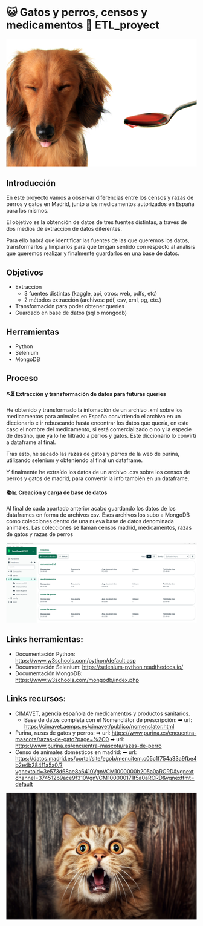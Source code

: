#  😺 Gatos y perros, censos y medicamentos 🐶 ETL_proyect

![perro](images/perro_med.png)

## Introducción 

En este proyecto vamos a observar diferencias entre los censos y razas de perros y gatos en Madrid, junto a los medicamentos autorizados en España para los mismos.

El objetivo es la obtención de datos de tres fuentes distintas, a través de dos medios de extracción de datos diferentes.

Para ello habrá que identificar las fuentes de las que queremos los datos, transformarlos y limpiarlos para que tengan sentido con respecto al análisis que queremos realizar y finalmente guardarlos en una base de datos. 

## Objetivos

- Extracción 
    - 3 fuentes distintas (kaggle, api, otros: web, pdfs, etc)
    - 2 métodos extracción (archivos: pdf, csv, xml, pg, etc.)
- Transformación para poder obtener queries
- Guardado en base de datos (sql o mongodb)

## Herramientas

- Python
- Selenium
- MongoDB

## Proceso

#### ⛏⏳ Extracción y transformación de datos para futuras queries

He obtenido y transformado la infomación de un archivo .xml sobre los medicamentos para animales en España convirtiendo el archivo en un diccionario e ir rebuscando hasta encontrar los datos que quería, en este caso el nombre del medicamento, si está comercializado o no y la especie de destino, que ya lo he filtrado a perros y gatos. Este diccionario lo convirtí a dataframe al final.

Tras esto, he sacado las razas de gatos y perros de la web de purina, utilizando selenium y obteniendo al final un dataframe.

Y finalmente he extraído los datos de un archivo .csv sobre los censos de perros y gatos de madrid, para convertir la info también en un dataframe.

#### 📚📊 Creación y carga de base de datos 

Al final de cada apartado anterior acabo guardando los datos de los dataframes en forma de archivos csv. Esos archivos los subo a MongoDB como colecciones dentro de una nueva base de datos denominada animales. Las colecciones se llaman censos madrid, medicamentos, razas de gatos y razas de perros

![bd](images/bd_mongo.png)

## Links herramientas:

- Documentación Python: https://www.w3schools.com/python/default.asp
- Documentación Selenium: https://selenium-python.readthedocs.io/
- Documentación MongoDB: https://www.w3schools.com/mongodb/index.php

## Links recursos: 
- CIMAVET, agencia española de medicamentos y productos sanitarios.
    - Base de datos completa con el Nomenclátor de prescripción: 
➡ url: https://cimavet.aemps.es/cimavet/publico/nomenclator.html
- Purina, razas de gatos y perros:
    ➡ url: https://www.purina.es/encuentra-mascota/razas-de-gato?page=%2C0
    ➡ url: https://www.purina.es/encuentra-mascota/razas-de-perro
- Censo de animales domésticos en madrid: 
➡ url: https://datos.madrid.es/portal/site/egob/menuitem.c05c1f754a33a9fbe4b2e4b284f1a5a0/?vgnextoid=3e573d68ae8a6410VgnVCM1000000b205a0aRCRD&vgnextchannel=374512b9ace9f310VgnVCM100000171f5a0aRCRD&vgnextfmt=default

![sorpresa](images/surprised_cat.jpg)
